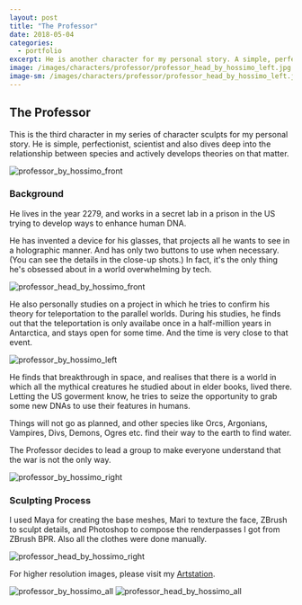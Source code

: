 ```yaml
---
layout: post
title: "The Professor"
date: 2018-05-04
categories:
  - portfolio
excerpt: He is another character for my personal story. A simple, perfectionist scientist.
image: /images/characters/professor/professor_head_by_hossimo_left.jpg
image-sm: /images/characters/professor/professor_head_by_hossimo_left.jpg
---
```


## The Professor

  

This is the third character in my series of character sculpts for my personal story. He is simple, perfectionist, scientist and also dives deep into the relationship between species and actively develops theories on that matter.

<img src="/images/characters/professor/professor_by_hossimo_front.jpg" alt="professor_by_hossimo_front" style="max-width:100%;height:auto">

### Background

He lives in the year 2279, and works in a secret lab in a prison in the US trying to develop ways to enhance human DNA.

He has invented a device for his glasses, that projects all he wants to see in a holographic manner. And has only two buttons to use when necessary. (You can see the details in the close-up shots.) In fact, it's the only thing he's obsessed about in a world overwhelming by tech.

<img src="/images/characters/professor/professor_head_by_hossimo_front.jpg" alt="professor_head_by_hossimo_front" style="max-width:100%;height:auto">

He also personally studies on a project in which he tries to confirm his theory for teleportation to the parallel worlds. During his studies, he finds out that the teleportation is only availabe once in a half-million years in Antarctica, and stays open for some time. And the time is very close to that event.

<img src="/images/characters/professor/professor_by_hossimo_left.jpg" alt="professor_by_hossimo_left" style="max-width:100%;height:auto">

He finds that breakthrough in space, and realises that there is a world in which all the mythical creatures he studied about in elder books, lived there. Letting the US goverment know, he tries to seize the opportunity to grab some new DNAs to use their features in humans.

Things will not go as planned, and other species like Orcs, Argonians, Vampires, Divs, Demons, Ogres etc. find their way to the earth to find water.

  

The Professor decides to lead a group to make everyone understand that the war is not the only way.

<img src="/images/characters/professor/professor_by_hossimo_right.jpg" alt="professor_by_hossimo_right" style="max-width:100%;height:auto">

### Sculpting Process

  

I used Maya for creating the base meshes, Mari to texture the face, ZBrush to sculpt details, and Photoshop to compose the renderpasses I got from ZBrush BPR. Also all the clothes were done manually.


<img src="/images/characters/professor/professor_head_by_hossimo_right.jpg" alt="professor_head_by_hossimo_right" style="max-width:100%;height:auto">  
  

For higher resolution images, please visit my [Artstation](https://www.artstation.com/artwork/wzXoX).

<img src="/images/characters/professor/professor_by_hossimo_all.jpg" alt="professor_by_hossimo_all" style="max-width:100%;height:auto">
<img src="/images/characters/professor/professor_head_by_hossimo_all.jpg" alt="professor_head_by_hossimo_all" style="max-width:100%;height:auto">